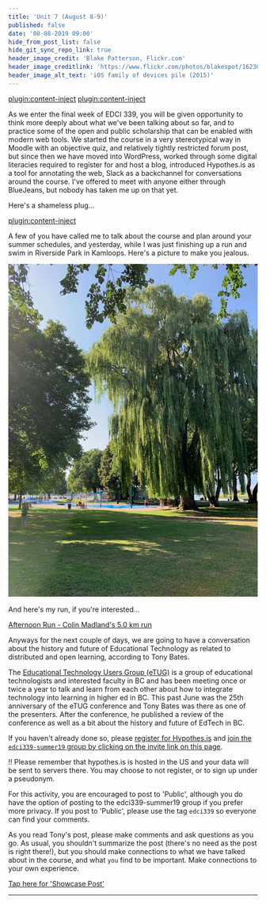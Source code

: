```yaml
---
title: 'Unit 7 (August 8-9)'
published: false
date: '08-08-2019 09:00'
hide_from_post_list: false
hide_git_sync_repo_link: true
header_image_credit: 'Blake Patterson, Flickr.com'
header_image_creditlink: 'https://www.flickr.com/photos/blakespot/16230041026/'
header_image_alt_text: 'iOS family of devices pile (2015)'
---
```


[plugin:content-inject](_important-reminders)
[plugin:content-inject](_class-preparations)

As we enter the final week of EDCI 339, you will be given opportunity to think more deeply about what we've been talking about so far, and to practice some of the open and public scholarship that can be enabled with modern web tools. We started the course in a very stereotypical way in Moodle with an objective quiz, and relatively tightly restricted forum post, but since then we have moved into WordPress, worked through some digital literacies required to register for and host a blog, introduced Hypothes.is as a tool for annotating the web, Slack as a backchannel for conversations around the course. I've offered to meet with anyone either through BlueJeans, but nobody has taken me up on that yet.

Here's a shameless plug...

[plugin:content-inject](_class-preparations)

A few of you have called me to talk about the course and plan around your summer schedules, and yesterday, while I was just finishing up a run and swim in Riverside Park in Kamloops. Here's a picture to make you jealous.

![](IMG_0281.jpeg)

And here's my run, if you're interested...

<a class="embedly-card" data-card-controls="0" href="https://www.strava.com/activities/2599886934">Afternoon Run - Colin Madland's 5.0 km run</a>
<script async src="//cdn.embedly.com/widgets/platform.js" charset="UTF-8"></script>

Anyways for the next couple of days, we are going to have a conversation about the history and future of Educational Technology as related to distributed and open learning, according to Tony Bates.

The [Educational Technology Users Group (eTUG)](https://etug.ca) is a group of educational technologists and interested faculty in BC and has been meeting once or twice a year to talk and learn from each other about how to integrate technology into learning in higher ed in BC. This past June was the 25th anniversary of the eTUG conference and Tony Bates was there as one of the presenters. After the conference, he published a review of the conference as well as a bit about the history and future of EdTech in BC.

If you haven't already done so, please [register for Hypothes.is](https://teaching.madland.ca/hypothesis) and [join the `edci339-summer19` group by clicking on the invite link on this page](https://edtechuvic.ca/edci339/links).

!! Please remember that hypothes.is is hosted in the US and your data will be sent to servers there. You may choose to not register, or to sign up under a pseudonym.

For this activity, you are encouraged to post to 'Public', although you do have the option of posting to the edci339-summer19 group if you prefer more privacy. If you post to 'Public', please use the tag `edci339` so everyone can find your comments.

As you read Tony's post, please make comments and ask questions as you go. As usual, you shouldn't summarize the post (there's no need as the post is right there!), but you should make connections to what we have talked about in the course, and what `you` find to be important. Make connections to your own experience.

[Tap here for 'Showcase Post'](https://teaching.madland.ca/edci339/home/unit-07-showcase?classes=btn,btn-primary)

---
